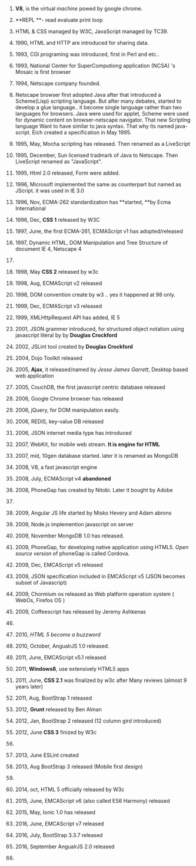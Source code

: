 1. **V8**, is the virtual _machine_ powed by google chrome.
2. **REPL **- read evaluate print loop

3. HTML & CSS managed by W3C, JavaScript managed by TC39.

4. 1990, HTML and HTTP are introduced for sharing data.

5. 1993, CGI programing was introduced, first in Perl and etc..

6. 1993, National Center for SuperComputiong application \(NCSA\) 's Mosaic is first browser

7. 1994, Netscape company founded.

8. Netscape browser first adopted Java after that introduced a Scheme\(Lisp\) scripting language. But after many debates, started to develop a glue language..  it become single language rather than two languages for browsers. Java were used for applet, Scheme were used for dynamic content on browser-netscape navigator. That new Scripting language Want to have similar to java syntax. That why its named java-script. Eich created a specification in May 1995.

9. 1995, May, Mocha scripting has released. Then renamed as a LiveScript

10. 1995, December, Sun licensed tradmark of Java to Netscape.  Then LiveScript renamed as "JavaScript".

11. 1995, Html 2.0 released, Form were added.

12. 1996, Microsoft implemented the same as counterpart but named as JScript. it was used in IE 3.0

13. 1996, Nov, ECMA-262 standardization has **started, **by Ecma International

14. 1996, Dec, **CSS 1** released by W3C

15. 1997, June, the first ECMA-261, ECMAScript v1 has adopted\/released

16. 1997, Dynamic HTML, DOM Manipulation and Tree Structure of document IE 4, Netscape 4

17. 
18. 1998, May **CSS 2** released by w3c
19. 1998, Aug, ECMAScript v2 released
20. 1998, DOM convention create by w3 .. yes it happened at 98 only.

21. 1999, Dec, ECMAScript v3 released

22. 1999, XMLHttpRequest API has added, IE 5

23. 2001, JSON grammer introduced, for structured object notation using javascript literal by by **Douglas Crockford**

24. 2002, JSLint tool created by **Douglas Crockford**

25. 2004, Dojo Toolkit released

26. 2005, **Ajax**, it released\/named by _Jesse James Garrett_, Desktop based web application

27. 2005, CouchDB, the first javascript centric database released

28. 2006, Google Chrome browser has released

29. 2006, jQuery, for DOM manipulation easily.

30. 2006, REDIS, key-value DB released
31. 2006, JSON internet media type has introduced

32. 2007, WebKit, for mobile web stream. **It is engine for HTML**

33. 2007, mid, 10gen database started. later it is renamed as MongoDB

34. 2008, V8, a fast javascript engine

35. 2008, July, ECMAScript v4 **abandoned**

36. 2008, PhoneGap has created by Nitobi.  Later it bought by Adobe
37. 
38. 2009, Angular JS life started by Misko Hevery and Adam abrons  
39. 2009, Node.js implemention javascript on server
40. 2009, November MongoDB 1.0 has released.
41. 2009, PhoneGap, for developing native application using HTML5. _Open source version_ of phoneGap is called Cordova.
42. 2009, Dec, EMCAScript v5 released
43. 2009, JSON specification included in  EMCAScript v5 \(JSON becomes subset of Javascript\)
44. 2009, Chormium os released as Web platform operation system \( WebOs, Firefos OS \)
45. 2009, Coffeescript has released by Jeremy Ashkenas
46. 
47. 2010, _HTML 5  become a buzzword_
48. 2010, October, AngualrJS 1.0 released.

49. 2011, June, EMCAScript v5.1 released

50. 2011, **Windows8**, use extensively HTML5 apps

51. 2011, June, **CSS 2.1** was finalized by w3c after Many reviews \(almost 9 years later\)
52. 2011, Aug, BootStrap 1 released

53. 2012, **Grunt** released by Ben Alman

54. 2012, Jan, BootStrap 2 released \(12 column gird introduced\)

55. 2012, June **CSS 3** finized by W3c
56. 
57. 2013, June ESLint created
58. 2013, Aug BootStrap 3 released \(Mobile first design\)
59. 
60. 2014, oct, HTML 5 officially released by W3c

61. 2015, June, EMCAScript v6 \(also called ES6 Harmony\) released

62. 2015, May, Ionic 1.0 has released

63. 2016, June, EMCAScript v7 released

64. 2016, July, BootStrap 3.3.7 released

65. 2016, September AngualrJS 2.0 released

66. 

